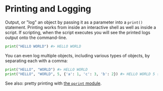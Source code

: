 # Printing and Logging

Output, or "log" an object by passing it as a parameter into a `print()` statement. Printing works from inside an interactive shell as well as inside a script. If scripting, when the script executes you will see the printed logs output onto the command-line.

```python
print("HELLO WORLD") #> HELLO WORLD
```

You can even log multiple objects, including various types of objects, by separating each with a comma:

```python
print("HELLO", "WORLD") #> HELLO WORLD
print("HELLO", "WORLD", 5, {'a': 1, 'c': 3, 'b': 2}) #> HELLO WORLD 5 {'a': 1, 'c': 3, 'b': 2}
```

See also: pretty printing with [the `pprint` module](/notes/python/modules/pprint.md).
